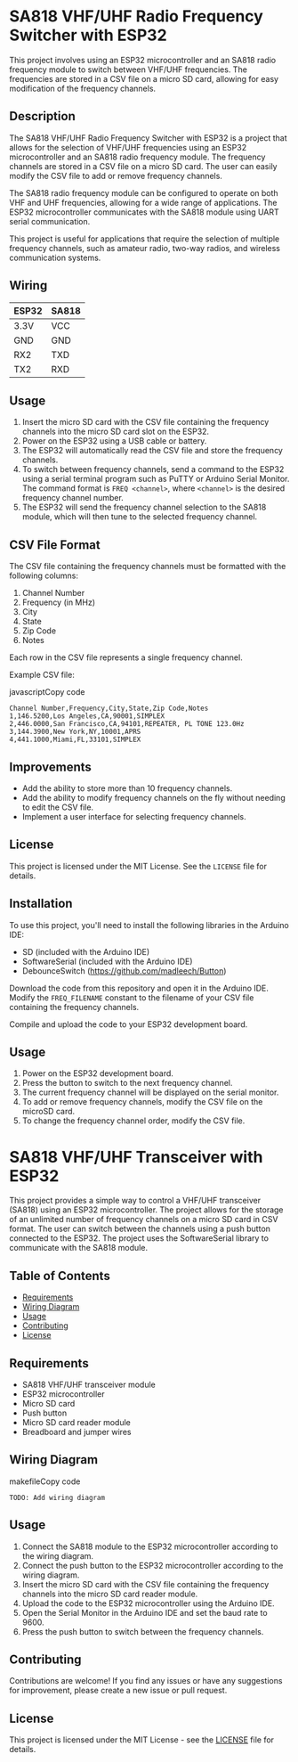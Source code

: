 SA818 VHF/UHF Radio Frequency Switcher with ESP32
=================================================

This project involves using an ESP32 microcontroller and an SA818 radio frequency module to switch between VHF/UHF frequencies. The frequencies are stored in a CSV file on a micro SD card, allowing for easy modification of the frequency channels.

Description
-----------

The SA818 VHF/UHF Radio Frequency Switcher with ESP32 is a project that allows for the selection of VHF/UHF frequencies using an ESP32 microcontroller and an SA818 radio frequency module. The frequency channels are stored in a CSV file on a micro SD card. The user can easily modify the CSV file to add or remove frequency channels.

The SA818 radio frequency module can be configured to operate on both VHF and UHF frequencies, allowing for a wide range of applications. The ESP32 microcontroller communicates with the SA818 module using UART serial communication.

This project is useful for applications that require the selection of multiple frequency channels, such as amateur radio, two-way radios, and wireless communication systems.

Wiring
------

| ESP32 | SA818 |
| --- | --- |
| 3.3V | VCC |
| GND | GND |
| RX2 | TXD |
| TX2 | RXD |

Usage
-----

1.  Insert the micro SD card with the CSV file containing the frequency channels into the micro SD card slot on the ESP32.
2.  Power on the ESP32 using a USB cable or battery.
3.  The ESP32 will automatically read the CSV file and store the frequency channels.
4.  To switch between frequency channels, send a command to the ESP32 using a serial terminal program such as PuTTY or Arduino Serial Monitor. The command format is `FREQ <channel>`, where `<channel>` is the desired frequency channel number.
5.  The ESP32 will send the frequency channel selection to the SA818 module, which will then tune to the selected frequency channel.

CSV File Format
---------------

The CSV file containing the frequency channels must be formatted with the following columns:

1.  Channel Number
2.  Frequency (in MHz)
3.  City
4.  State
5.  Zip Code
6.  Notes

Each row in the CSV file represents a single frequency channel.

Example CSV file:

javascriptCopy code

```
Channel Number,Frequency,City,State,Zip Code,Notes
1,146.5200,Los Angeles,CA,90001,SIMPLEX
2,446.0000,San Francisco,CA,94101,REPEATER, PL TONE 123.0Hz
3,144.3900,New York,NY,10001,APRS
4,441.1000,Miami,FL,33101,SIMPLEX
```



Improvements
------------

-   Add the ability to store more than 10 frequency channels.
-   Add the ability to modify frequency channels on the fly without needing to edit the CSV file.
-   Implement a user interface for selecting frequency channels.

License
-------

This project is licensed under the MIT License. See the `LICENSE` file for details.



Installation
------------

To use this project, you'll need to install the following libraries in the Arduino IDE:

-   SD (included with the Arduino IDE)
-   SoftwareSerial (included with the Arduino IDE)
-   DebounceSwitch (<https://github.com/madleech/Button>)

Download the code from this repository and open it in the Arduino IDE. Modify the `FREQ_FILENAME` constant to the filename of your CSV file containing the frequency channels.

Compile and upload the code to your ESP32 development board.

Usage
-----

1.  Power on the ESP32 development board.
2.  Press the button to switch to the next frequency channel.
3.  The current frequency channel will be displayed on the serial monitor.
4.  To add or remove frequency channels, modify the CSV file on the microSD card.
5.  To change the frequency channel order, modify the CSV file.







SA818 VHF/UHF Transceiver with ESP32
====================================

This project provides a simple way to control a VHF/UHF transceiver (SA818) using an ESP32 microcontroller. The project allows for the storage of an unlimited number of frequency channels on a micro SD card in CSV format. The user can switch between the channels using a push button connected to the ESP32. The project uses the SoftwareSerial library to communicate with the SA818 module.

Table of Contents
-----------------

-   [Requirements](https://chat.openai.com/chat/20759247-b210-45cd-9d3f-188be71a238d#requirements)
-   [Wiring Diagram](https://chat.openai.com/chat/20759247-b210-45cd-9d3f-188be71a238d#wiring-diagram)
-   [Usage](https://chat.openai.com/chat/20759247-b210-45cd-9d3f-188be71a238d#usage)
-   [Contributing](https://chat.openai.com/chat/20759247-b210-45cd-9d3f-188be71a238d#contributing)
-   [License](https://chat.openai.com/chat/20759247-b210-45cd-9d3f-188be71a238d#license)

Requirements
------------

-   SA818 VHF/UHF transceiver module
-   ESP32 microcontroller
-   Micro SD card
-   Push button
-   Micro SD card reader module
-   Breadboard and jumper wires

Wiring Diagram
--------------

makefileCopy code

`TODO: Add wiring diagram`

Usage
-----

1.  Connect the SA818 module to the ESP32 microcontroller according to the wiring diagram.
2.  Connect the push button to the ESP32 microcontroller according to the wiring diagram.
3.  Insert the micro SD card with the CSV file containing the frequency channels into the micro SD card reader module.
4.  Upload the code to the ESP32 microcontroller using the Arduino IDE.
5.  Open the Serial Monitor in the Arduino IDE and set the baud rate to 9600.
6.  Press the push button to switch between the frequency channels.

Contributing
------------

Contributions are welcome! If you find any issues or have any suggestions for improvement, please create a new issue or pull request.

License
-------

This project is licensed under the MIT License - see the [LICENSE](https://chat.openai.com/chat/LICENSE) file for details.
